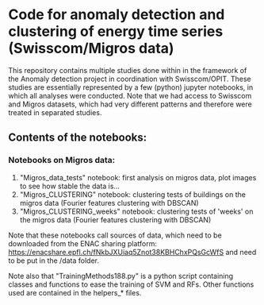 # Code for anomaly detection and clustering of energy time series (Swisscom/Migros data)

This repository contains multiple studies done within in the framework of the Anomaly detection project in coordination with Swisscom/OPIT. These studies are essentially represented by a few (python) jupyter notebooks, in which all analyses were conducted. Note that we had access to Swisscom and Migros datasets, which had very different patterns and therefore were treated in separated studies.

## Contents of the notebooks:

### Notebooks on Migros data:

1. "Migros_data_tests" notebook: first analysis on migros data, plot images to see how stable the data is…
2. "Migros_CLUSTERING" notebook: clustering tests of buildings on the migros data (Fourier features clustering with DBSCAN)
3. "Migros_CLUSTERING_weeks" notebook: clustering tests of 'weeks' on the migros data (Fourier features clustering with DBSCAN)

Note that these notebooks call sources of data, which need to be downloaded from the ENAC sharing platform: https://enacshare.epfl.ch/fNkbJXUiaq5Znot38KBHChxPQsGcWfS
and need to be put in the /data folder.

Note also that "TrainingMethods188.py" is a python script containing classes and functions to ease the training of SVM and RFs. Other functions used are contained in the helpers_* files.

